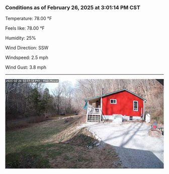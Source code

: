 ### Conditions as of February 26, 2025 at 3:01:14 PM CST 

Temperature: 78.00 &deg;F

Feels like: 78.00 &deg;F

Humidity: 25%

Wind Direction: SSW

Windspeed: 2.5 mph

Wind Gust: 3.8 mph

---

<img src="./images/latest.jpeg"/>


